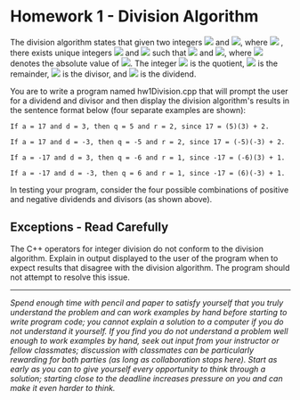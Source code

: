 # Homework 1 - Division Algorithm
    
The division algorithm states that given two integers <img src="https://render.githubusercontent.com/render/math?math=a"> and <img src="https://render.githubusercontent.com/render/math?math=d">, where <img src="https://render.githubusercontent.com/render/math?math=d\neq0"> , there exists unique integers <img src="https://render.githubusercontent.com/render/math?math=q"> and <img src="https://render.githubusercontent.com/render/math?math=r"> such that <img src="https://render.githubusercontent.com/render/math?math=a%20=%20qd%2br"> and <img src="https://render.githubusercontent.com/render/math?math=0\leq r \leq |d|">, where <img src="https://render.githubusercontent.com/render/math?math=|d|"> denotes the absolute value of <img src="https://render.githubusercontent.com/render/math?math=d">. The integer <img src="https://render.githubusercontent.com/render/math?math=q"> is the quotient, <img src="https://render.githubusercontent.com/render/math?math=r"> is the remainder, <img src="https://render.githubusercontent.com/render/math?math=d"> is the divisor, and <img src="https://render.githubusercontent.com/render/math?math=a"> is the dividend.

You are to write a program named hw1Division.cpp that will prompt the user for a dividend and divisor and then display the division algorithm's results in the sentence format below (four separate examples are shown):

    If a = 17 and d = 3, then q = 5 and r = 2, since 17 = (5)(3) + 2.

    If a = 17 and d = -3, then q = -5 and r = 2, since 17 = (-5)(-3) + 2.

    If a = -17 and d = 3, then q = -6 and r = 1, since -17 = (-6)(3) + 1.

    If a = -17 and d = -3, then q = 6 and r = 1, since -17 = (6)(-3) + 1.


In testing your program, consider the four possible combinations of positive and negative dividends and divisors (as shown above).

## Exceptions - Read Carefully
The C++ operators for integer division do not conform to the division algorithm. Explain in output displayed to the user of the program when to expect results that disagree with the division algorithm. The program should not attempt to resolve this issue.

----

*Spend enough time with pencil and paper to satisfy yourself that you truly understand the problem and can work examples by hand before starting to write program code; you cannot explain a solution to a computer if you do not understand it yourself. If you find you do not understand a problem well enough to work examples by hand, seek out input from your instructor or fellow classmates; discussion with classmates can be particularly rewarding for both parties (as long as collaboration stops here). Start as early as you can to give yourself every opportunity to think through a solution; starting close to the deadline increases pressure on you and can make it even harder to think.*